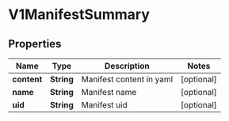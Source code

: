 # V1ManifestSummary

## Properties
Name | Type | Description | Notes
------------ | ------------- | ------------- | -------------
**content** | **String** | Manifest content in yaml |  [optional]
**name** | **String** | Manifest name |  [optional]
**uid** | **String** | Manifest uid |  [optional]
